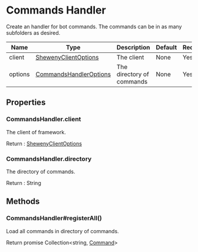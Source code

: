 # Commands Handler

Create an handler for bot commands. The commands can be in as many subfolders as desired.

| Name    | Type                                                          | Description               | Default | Required |
| ------- | ------------------------------------------------------------- | ------------------------- | ------- | -------- |
| client  | [ShewenyClientOptions](./ShewenyClient.md)                    | The client                | None    | Yes      |
| options | [CommandsHandlerOptions](./typedef/CommandsHandlerOptions.md) | The directory of commands | None    | Yes      |

## Properties

### CommandsHandler.client

The client of framework.

Return : [ShewenyClientOptions](./ShewenyClient.md)

### CommandsHandler.directory

The directory of commands.

Return : String

## Methods

### CommandsHandler#registerAll()

Load all commands in directory of commands.

Return promise Collection\<string, [Command](./Command.md)>
